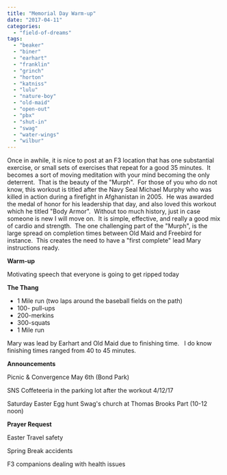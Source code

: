 ```yaml
---
title: "Memorial Day Warm-up"
date: "2017-04-11"
categories: 
  - "field-of-dreams"
tags: 
  - "beaker"
  - "biner"
  - "earhart"
  - "franklin"
  - "grinch"
  - "horton"
  - "katniss"
  - "lulu"
  - "nature-boy"
  - "old-maid"
  - "open-out"
  - "pbx"
  - "shut-in"
  - "swag"
  - "water-wings"
  - "wilbur"
---
```


Once in awhile, it is nice to post at an F3 location that has one substantial exercise, or small sets of exercises that repeat for a good 35 minutes.  It becomes a sort of moving meditation with your mind becoming the only deterrent.  That is the beauty of the "Murph".  For those of you who do not know, this workout is titled after the Navy Seal Michael Murphy who was killed in action during a firefight in Afghanistan in 2005.  He was awarded the medal of honor for his leadership that day, and also loved this workout which he titled "Body Armor".  Without too much history, just in case someone is new I will move on.  It is simple, effective, and really a good mix of cardio and strength.  The one challenging part of the "Murph", is the large spread on completion times between Old Maid and Freebird for instance.  This creates the need to have a "first complete" lead Mary instructions ready.

**Warm-up**

Motivating speech that everyone is going to get ripped today

**The Thang**

- 1 Mile run (two laps around the baseball fields on the path)
- 100- pull-ups
- 200-merkins
- 300-squats
- 1 Mile run

Mary was lead by Earhart and Old Maid due to finishing time.   I do know finishing times ranged from 40 to 45 minutes.

**Announcements**

Picnic & Convergence May 6th (Bond Park)

SNS Coffeteeria in the parking lot after the workout 4/12/17

Saturday Easter Egg hunt Swag's church at Thomas Brooks Part (10-12 noon)

**Prayer Request**

Easter Travel safety

Spring Break accidents

F3 companions dealing with health issues
